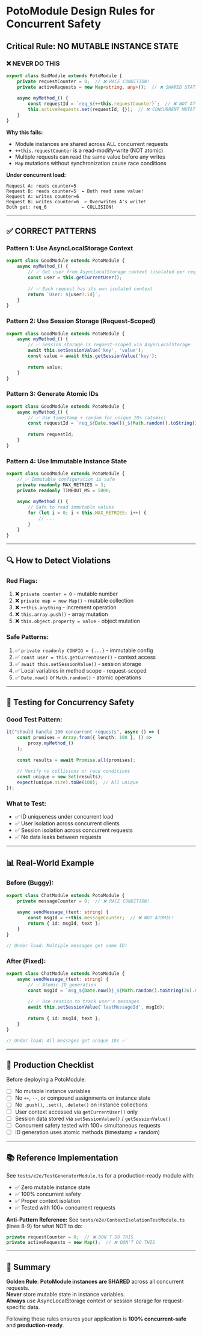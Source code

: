 # PotoModule Design Rules for Concurrent Safety

## Critical Rule: NO MUTABLE INSTANCE STATE

### ❌ **NEVER DO THIS**

```typescript
export class BadModule extends PotoModule {
    private requestCounter = 0;  // ❌ RACE CONDITION!
    private activeRequests = new Map<string, any>();  // ❌ SHARED STATE!
    
    async myMethod_() {
        const requestId = `req_${++this.requestCounter}`;  // ❌ NOT ATOMIC!
        this.activeRequests.set(requestId, {});  // ❌ CONCURRENT MUTATION!
    }
}
```

**Why this fails:**
- Module instances are shared across ALL concurrent requests
- `++this.requestCounter` is a read-modify-write (NOT atomic)
- Multiple requests can read the same value before any writes
- `Map` mutations without synchronization cause race conditions

**Under concurrent load:**
```
Request A: reads counter=5
Request B: reads counter=5  ← Both read same value!
Request A: writes counter=6
Request B: writes counter=6  ← Overwrites A's write!
Both get: req_6             ← COLLISION!
```

---

## ✅ **CORRECT PATTERNS**

### Pattern 1: Use AsyncLocalStorage Context

```typescript
export class GoodModule extends PotoModule {
    async myMethod_() {
        // ✅ Get user from AsyncLocalStorage context (isolated per request)
        const user = this.getCurrentUser();
        
        // ✅ Each request has its own isolated context
        return `User: ${user?.id}`;
    }
}
```

### Pattern 2: Use Session Storage (Request-Scoped)

```typescript
export class GoodModule extends PotoModule {
    async myMethod_() {
        // ✅ Session storage is request-scoped via AsyncLocalStorage
        await this.setSessionValue('key', 'value');
        const value = await this.getSessionValue('key');
        
        return value;
    }
}
```

### Pattern 3: Generate Atomic IDs

```typescript
export class GoodModule extends PotoModule {
    async myMethod_() {
        // ✅ Use timestamp + random for unique IDs (atomic)
        const requestId = `req_${Date.now()}_${Math.random().toString(36).substring(2)}`;
        
        return requestId;
    }
}
```

### Pattern 4: Use Immutable Instance State

```typescript
export class GoodModule extends PotoModule {
    // ✅ Immutable configuration is safe
    private readonly MAX_RETRIES = 3;
    private readonly TIMEOUT_MS = 5000;
    
    async myMethod_() {
        // Safe to read immutable values
        for (let i = 0; i < this.MAX_RETRIES; i++) {
            // ...
        }
    }
}
```

---

## 🔍 **How to Detect Violations**

### Red Flags:
1. ❌ `private counter = 0` - mutable number
2. ❌ `private map = new Map()` - mutable collection
3. ❌ `++this.anything` - increment operation
4. ❌ `this.array.push()` - array mutation
5. ❌ `this.object.property = value` - object mutation

### Safe Patterns:
1. ✅ `private readonly CONFIG = {...}` - immutable config
2. ✅ `const user = this.getCurrentUser()` - context access
3. ✅ `await this.setSessionValue()` - session storage
4. ✅ Local variables in method scope - request-scoped
5. ✅ `Date.now()` or `Math.random()` - atomic operations

---

## 🧪 **Testing for Concurrency Safety**

### Good Test Pattern:
```typescript
it("should handle 100 concurrent requests", async () => {
    const promises = Array.from({ length: 100 }, () => 
        proxy.myMethod_()
    );
    
    const results = await Promise.all(promises);
    
    // Verify no collisions or race conditions
    const unique = new Set(results);
    expect(unique.size).toBe(100);  // All unique
});
```

### What to Test:
- ✅ ID uniqueness under concurrent load
- ✅ User isolation across concurrent clients
- ✅ Session isolation across concurrent requests
- ✅ No data leaks between requests

---

## 📊 **Real-World Example**

### Before (Buggy):
```typescript
export class ChatModule extends PotoModule {
    private messageCounter = 0;  // ❌ RACE CONDITION!
    
    async sendMessage_(text: string) {
        const msgId = ++this.messageCounter;  // ❌ NOT ATOMIC!
        return { id: msgId, text };
    }
}

// Under load: Multiple messages get same ID!
```

### After (Fixed):
```typescript
export class ChatModule extends PotoModule {
    async sendMessage_(text: string) {
        // ✅ Atomic ID generation
        const msgId = `msg_${Date.now()}_${Math.random().toString(36).substring(2)}`;
        
        // ✅ Use session to track user's messages
        await this.setSessionValue('lastMessageId', msgId);
        
        return { id: msgId, text };
    }
}

// Under load: All messages get unique IDs ✅
```

---

## 🚀 **Production Checklist**

Before deploying a PotoModule:

- [ ] No mutable instance variables
- [ ] No `++`, `--`, or compound assignments on instance state
- [ ] No `.push()`, `.set()`, `.delete()` on instance collections
- [ ] User context accessed via `getCurrentUser()` only
- [ ] Session data stored via `setSessionValue()` / `getSessionValue()`
- [ ] Concurrent safety tested with 100+ simultaneous requests
- [ ] ID generation uses atomic methods (timestamp + random)

---

## 📚 **Reference Implementation**

See `tests/e2e/TestGeneratorModule.ts` for a production-ready module with:
- ✅ Zero mutable instance state
- ✅ 100% concurrent safety
- ✅ Proper context isolation
- ✅ Tested with 100+ concurrent requests

**Anti-Pattern Reference:**
See `tests/e2e/ContextIsolationTestModule.ts` (lines 8-9) for what NOT to do:
```typescript
private requestCounter = 0;  // ❌ DON'T DO THIS
private activeRequests = new Map();  // ❌ DON'T DO THIS
```

---

## 🎯 **Summary**

**Golden Rule**: **PotoModule instances are SHARED** across all concurrent requests.  
**Never** store mutable state in instance variables.  
**Always** use AsyncLocalStorage context or session storage for request-specific data.

Following these rules ensures your application is **100% concurrent-safe** and **production-ready**.

